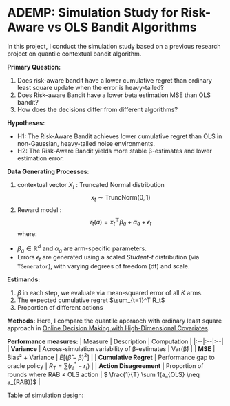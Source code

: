 
# ADEMP: Simulation Study for Risk-Aware vs OLS Bandit Algorithms

In this project, I conduct the simulation study based on a previous research project on quantile contextual bandit algorithm. 

**Primary Question:**
1. Does risk-aware bandit have a lower cumulative regret than ordinary least square update when the error is heavy-tailed?
2. Does Risk-aware Bandit have a lower beta estimation MSE than OLS bandit?
3. How does the decisions differ from different algorithms?

**Hypotheses:**
- H1: The Risk-Aware Bandit achieves lower cumulative regret than OLS in non-Gaussian, heavy-tailed noise environments.
- H2: The Risk-Aware Bandit yields more stable β-estimates and lower estimation error.


**Data Generating Processes**:
1. contextual vector $X_t$ : Truncated Normal distribution 
$$
x_t \sim \text{TruncNorm}(0, 1)
$$
2. Reward model : 
$$
r_t(a) = x_t^\top \beta_a + \alpha_a + \epsilon_t
$$
where:
- $\beta_a \in \mathbb{R}^d$ and $\alpha_a$ are arm-specific parameters.
- Errors $\epsilon_t$ are generated using a scaled *Student-t* distribution (via `TGenerator`), with varying degrees of freedom (df) and scale.


**Estimands:**
1. $\beta$ in each step, we evaluate via mean-squared error of all $K$ arms.
2. The expected cumulative regret $\sum_{t=1}^T R_t$
3. Proportion of different actions


**Methods:**
Here, I compare the quantile appraoch with ordinary least square approach in [Online Decision Making with High-Dimensional Covariates](https://pubsonline.informs.org/doi/abs/10.1287/opre.2019.1902). 


**Performance measures:**
| Measure | Description | Computation |
|:--|:--|:--|
| **Variance** | Across-simulation variability of β-estimates | Var(β̂) |
| **MSE** | Bias² + Variance | $E[(\hat{\beta}-\beta)^2]$ |
| **Cumulative Regret** | Performance gap to oracle policy | $R_T = \sum (r^*_t - r_t)$ |
| **Action Disagreement** | Proportion of rounds where RAB ≠ OLS action | $ \frac{1}{T} \sum 1(a_{OLS} \neq a_{RAB})$ |



Table of simulation design: 

